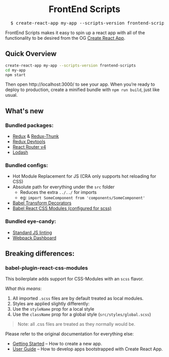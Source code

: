 <h1 align="center">
  FrontEnd Scripts
 </h1>

<pre align="center">
  $ create-react-app my-app --scripts-version frontend-scripts
</pre>

FrontEnd Scripts makes it easy to spin up a react app with all of the functionality to be desired from the OG
[Create React App](https://github.com/facebookincubator/create-react-app).

## Quick Overview
```bash
create-react-app my-app --scripts-version frontend-scripts
cd my-app
npm start
```
Then open http://localhost:3000/ to see your app.
When you’re ready to deploy to production, create a minified bundle with `npm run build`, just like usual.

## What's new

### Bundled packages:
- [Redux](http://redux.js.org) & [Redux-Thunk](https://github.com/gaearon/redux-thunk)
- [Redux Devtools](https://github.com/gaearon/redux-devtools)
- [React Router v4](https://reacttraining.com/react-router/web/guides/philosophy)
- [Lodash](https://lodash.com/)

### Bundled configs:
- Hot Module Replacement for JS (CRA only supports hot reloading for CSS)
- Absolute path for everything under the `src` folder
  - Reduces the extra `../../` for imports
  - eg: `import SomeComponent from 'components/SomeComponent'`
- [Babel Transform Decorators](https://www.npmjs.com/package/babel-plugin-transform-decorators-legacy)
- [Babel React CSS Modules (configured for scss)](https://github.com/gajus/babel-plugin-react-css-modules)

### Bundled eye-candy:
- [Standard JS linting](https://standardjs.com)
- [Webpack Dashboard](https://github.com/FormidableLabs/webpack-dashboard)

## Breaking differences:

### babel-plugin-react-css-modules
This boilerplate adds support for CSS-Modules with an `scss` flavor.

*What this means*:
1. All imported `.scss` files are by default treated as local modules.
2. Styles are applied slightly differently:
  1. Use the `styleName` prop for a local style
  2. Use the `className` prop for a global style (`src/styles/global.scss`)

>Note: all .css files are treated as they normally would be.

Please refer to the original documentation for everything else:

* [Getting Started](https://github.com/facebookincubator/create-react-app/blob/master/README.md#getting-started) – How to create a new app.
* [User Guide](https://github.com/facebookincubator/create-react-app/blob/master/packages/react-scripts/template/README.md) – How to develop apps bootstrapped with Create React App.
